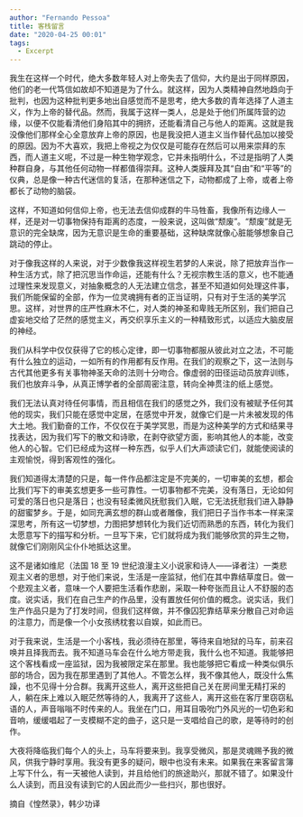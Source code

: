 ```yaml
---
author: "Fernando Pessoa"
title: 客栈留言
date: "2020-04-25 00:01"
tags:
  - Excerpt
---
```


我生在这样一个时代，绝大多数年轻人对上帝失去了信仰，大约是出于同样原因，他们的老一代笃信如故却不知道是为了什么。就这样，因为人类精神自然地趋向于批判，也因为这种批判更多地出自感觉而不是思考，绝大多数的青年选择了人道主义，作为上帝的替代品。然而，我属于这样一类人，总是处于他们所属阵营的边缘，以便不仅能看清他们身陷其中的拥挤，还能看清自己与他人的距离。这就是我没像他们那样全心全意放弃上帝的原因，也是我没把人道主义当作替代品加以接受的原因。因为不大喜欢，我把上帝视之为仅仅是可能存在然后可以用来崇拜的东西，而人道主义呢，不过是一种生物学观念，它并未指明什么，不过是指明了人类种群自身，与其他任何动物一样都值得崇拜。这种人类膜拜及其“自由”和“平等”的仪典，总是像一种古代迷信的复活，在那种迷信之下，动物都成了上帝，或者上帝都长了动物的脑袋。

这样，不知道如何信仰上帝，也无法去信仰成群的牛马牲畜，我像所有边缘人一样，还是对一切事物保持有距离的态度，一般来说，这叫做“颓废”。“颓废”就是无意识的完全缺席，因为无意识是生命的重要基础，这种缺席就像心脏能够想象自己跳动的停止。

对于像我这样的人来说，对于少数像我这样视生若梦的人来说，除了把放弃当作一种生活方式，除了把沉思当作命运，还能有什么？无视宗教生活的意义，也不能通过理性来发现意义，对抽象概念的人无法建立信念，甚至不知道如何处理这件事，我们所能保留的全部，作为一位灵魂拥有者的正当证明，只有对于生活的美学沉思。这样，对世界的庄严性麻木不仁，对人类的神圣和卑贱无所区别，我们把自己虚妄地交给了茫然的感觉主义，再交织享乐主义的一种精致形式，以适应大脑皮层的神经。

我们从科学中仅仅获得了它的核心定律，即一切事物都服从彼此对立之法，不可能有什么独立的运动，一如所有的作用都有反作用。在我们的观察之下，这一法则与古代其他更多有关事物神圣天命的法则十分吻合。像虚弱的田径运动员放弃训练，我们也放弃斗争，从真正博学者的全部周密注意，转向全神贯注的纸上感觉。

我们无法认真对待任何事情，而且相信在我们的感觉之外，我们没有被赋予任何其他的现实，我们只能在感觉中定居，在感觉中开发，就像它们是一片未被发现的伟大土地。我们勤奋的工作，不仅仅在于美学冥思，而是为这种美学的方式和结果寻找表达，因为我们写下的散文和诗歌，在剥夺欲望方面，影响其他人的本能，改变他人的心智。它们已经成为这样一种东西，似乎人们大声颂读它们，就能使阅读的主观愉悦，得到客观性的强化。

我们知道得太清楚的只是，每一件作品都注定是不完美的，一切审美的玄想，都会比我们写下的审美玄想更多一些可靠性。一切事物都不完美，没有落日，无论如何可爱的落日也只是落日；也没有轻柔微风抚慰我们入眠，它无法抚慰我们进入静静的甜蜜梦乡。于是，如同充满玄想的群山或者雕像，我们把日子当作书本一样来深深思考，所有这一切梦想，力图把梦想转化为我们近切而熟悉的东西，转化为我们太愿意写下的描写和分析。一旦写下来，它们就将成为我们能够欣赏的异生之物，就像它们刚刚风尘仆仆地抵达这里。

这不是诸如维尼（法国 18 至 19 世纪浪漫主义小说家和诗人——译者注）一类悲观主义者的思想，对于他们来说，生活是一座监狱，他们在其中靠结草度日。做一个悲观主义者，意味一个人要把生活看作悲剧，采取一种夸张而且让人不舒服的态度。说实话，我们在自己生产的作品里，没有置放任何价值的概念。说实话，我们生产作品只是为了打发时间，但我们这样做，并不像囚犯靠结草来分散自己对命运的注意力，而是像一个小女孩绣枕套以自娱，如此而已。

对于我来说，生活是一个小客栈，我必须待在那里，等待来自地狱的马车，前来召唤并且择我而去。我不知道马车会在什么地方带走我，我什么也不知道。我能够把这个客栈看成一座监狱，因为我被限定呆在那里。我也能够把它看成一种类似俱乐部的场合，因为我在那里遇到了其他人。不管怎么样，我不像其他人，既没什么焦躁，也不见得十分合群。我离开这些人，离开这些把自己关在房间里无精打采的人，躺在床上难以入眠茫然等待的人，我离开了这些人，离开这些在客厅里窃窃私语的人，声音嗡嗡不时传来的人。我坐在门口，用耳目吸吮门外风光的一切色彩和音响，缓缓唱起了一支模糊不定的曲子，这只是一支唱给自己的歌，是等待时的创作。

大夜将降临我们每个人的头上，马车将要来到。我享受微风，那是灵魂赐予我的微风，供我宁静时享用。我没有更多的疑问，眼中也没有未来。如果我在来客留言簿上写下什么，有一天被他人读到，并且给他们的旅途助兴，那就不错了。如果没什么人读到，而且没有读到它的人因此而少一些扫兴，那也很好。

<div class="text-right">
摘自《惶然录》，韩少功译
</div>
